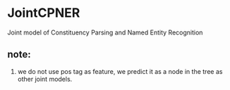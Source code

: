 # JointCPNER
Joint model of Constituency Parsing and Named Entity Recognition


## note:
1. we do not use pos tag as feature, we predict it as a node in the tree as other joint models.